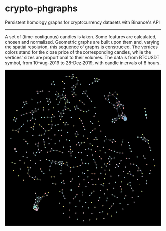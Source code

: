 # crypto-phgraphs
Persistent homology graphs for cryptocurrency datasets with Binance's API
___

A set of (time-contiguous) candles is taken. Some features are calculated, chosen and normalized. Geometric graphs are built upon them and, varying the spatial resolution, this sequence of graphs is constructed. The vertices colors stand for the close price of the corresponding candles, while the vertices' sizes are proportional to their volumes. The data is from BTCUSDT symbol, from 10-Aug-2019 to 28-Dez-2019, with candle intervals of 8 hours. 

![btc-usdt-8h](https://github.com/izzorts/crypto-phgraphs/blob/master/output.gif)
